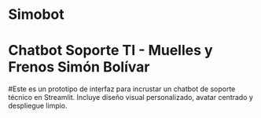 # Simobot
# Chatbot Soporte TI - Muelles y Frenos Simón Bolívar
#Este es un prototipo de interfaz para incrustar un chatbot de soporte técnico en Streamlit. 
Incluye diseño visual personalizado, avatar centrado y despliegue limpio.
